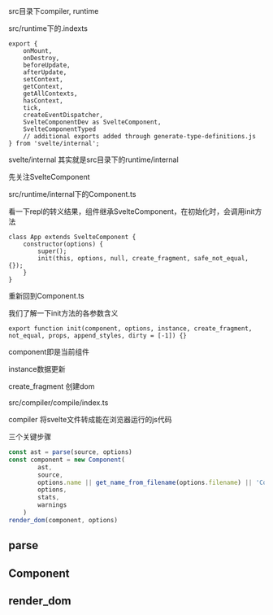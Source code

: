src目录下compiler, runtime


src/runtime下的.indexts

```
export {
	onMount,
	onDestroy,
	beforeUpdate,
	afterUpdate,
	setContext,
	getContext,
	getAllContexts,
	hasContext,
	tick,
	createEventDispatcher,
	SvelteComponentDev as SvelteComponent,
	SvelteComponentTyped
	// additional exports added through generate-type-definitions.js
} from 'svelte/internal';
```

svelte/internal 其实就是src目录下的runtime/internal

先关注SvelteComponent

src/runtime/internal下的Component.ts

看一下repl的转义结果，组件继承SvelteComponent，在初始化时，会调用init方法

```
class App extends SvelteComponent {
	constructor(options) {
		super();
		init(this, options, null, create_fragment, safe_not_equal, {});
	}
}
```

重新回到Component.ts

我们了解一下init方法的各参数含义

```
export function init(component, options, instance, create_fragment, not_equal, props, append_styles, dirty = [-1]) {}
```

component即是当前组件

instance数据更新

create_fragment 创建dom


src/compiler/compile/index.ts

compiler 将svelte文件转成能在浏览器运行的js代码

三个关键步骤

```javascript
const ast = parse(source, options)
const component = new Component(
		ast,
		source,
		options.name || get_name_from_filename(options.filename) || 'Component',
		options,
		stats,
		warnings
	)
render_dom(component, options)
```

## parse

## Component

## render_dom
